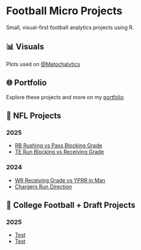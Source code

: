 # Football Micro Projects

Small, visual-first football analytics projects using R.

## 📊 Visuals
Plots used on [@Matochalytics](https://twitter.com/Matochalytics)

## 🌐 Portfolio  
Explore these projects and more on my [portfolio](https://aydenmatocha.github.io/projects)

## 📂 NFL Projects
### 2025
- [RB Rushing vs Pass Blocking Grade](NFL/RB-Rushing-PB-Grade)
- [TE Run Blocking vs Receiving Grade](NFL/TE-Receiving-Blocking-Grade)
### 2024
- [WR Receiving Grade vs YPRR in Man](NFL/WR-Grade-YPRR-Man)
- [Chargers Run Direction](NFL/ChargersRunDirection_2024)

## 📂 College Football + Draft Projects
### 2025
- [Test](college/2024_p5_qbs_epa_vs_ayards.R)
- [Test](college/freshman_rb_performance_trends.R)